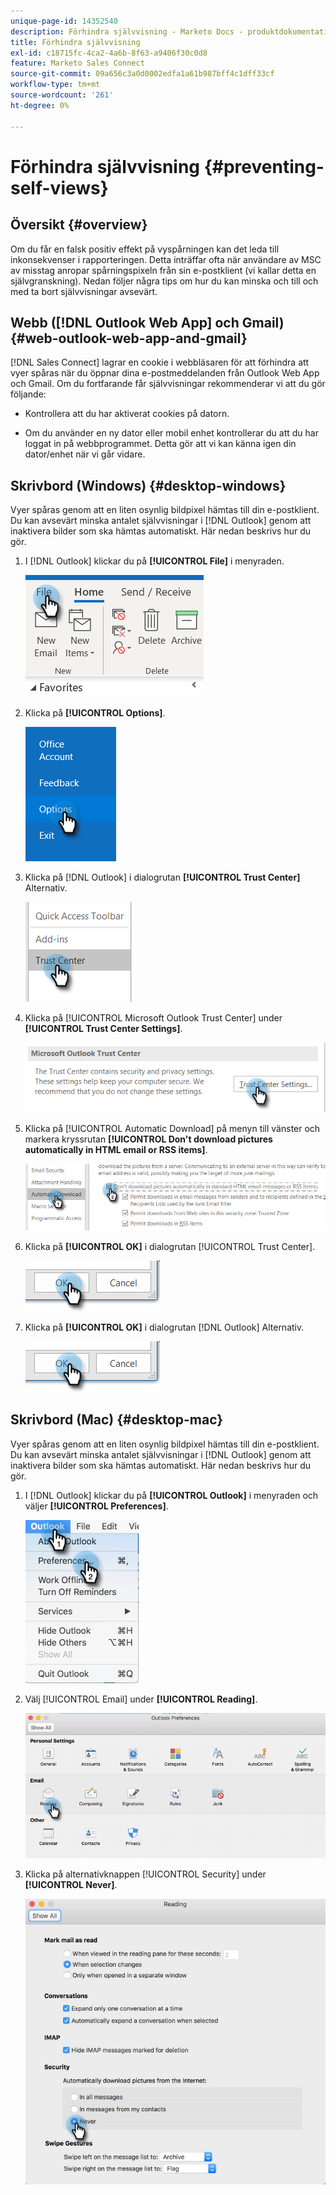 ```yaml
---
unique-page-id: 14352540
description: Förhindra självvisning - Marketo Docs - produktdokumentation
title: Förhindra självvisning
exl-id: c18715fc-4ca2-4a6b-8f63-a9406f30c0d8
feature: Marketo Sales Connect
source-git-commit: 09a656c3a0d0002edfa1a61b987bff4c1dff33cf
workflow-type: tm+mt
source-wordcount: '261'
ht-degree: 0%

---
```


# Förhindra självvisning {#preventing-self-views}

## Översikt {#overview}

Om du får en falsk positiv effekt på vyspårningen kan det leda till inkonsekvenser i rapporteringen. Detta inträffar ofta när användare av MSC av misstag anropar spårningspixeln från sin e-postklient (vi kallar detta en självgranskning). Nedan följer några tips om hur du kan minska och till och med ta bort självvisningar avsevärt.

## Webb ([!DNL Outlook Web App] och Gmail) {#web-outlook-web-app-and-gmail}

[!DNL Sales Connect] lagrar en cookie i webbläsaren för att förhindra att vyer spåras när du öppnar dina e-postmeddelanden från Outlook Web App och Gmail. Om du fortfarande får självvisningar rekommenderar vi att du gör följande:

* Kontrollera att du har aktiverat cookies på datorn.

* Om du använder en ny dator eller mobil enhet kontrollerar du att du har loggat in på webbprogrammet. Detta gör att vi kan känna igen din dator/enhet när vi går vidare.

## Skrivbord (Windows) {#desktop-windows}

Vyer spåras genom att en liten osynlig bildpixel hämtas till din e-postklient. Du kan avsevärt minska antalet självvisningar i [!DNL Outlook] genom att inaktivera bilder som ska hämtas automatiskt. Här nedan beskrivs hur du gör.

1. I [!DNL Outlook] klickar du på **[!UICONTROL File]** i menyraden.

   ![](assets/win-1.png)

1. Klicka på **[!UICONTROL Options]**.

   ![](assets/win-2.png)

1. Klicka på [!DNL Outlook] i dialogrutan **[!UICONTROL Trust Center]** Alternativ.

   ![](assets/win-3.png)

1. Klicka på [!UICONTROL Microsoft Outlook Trust Center] under **[!UICONTROL Trust Center Settings]**.

   ![](assets/win-4.png)

1. Klicka på [!UICONTROL Automatic Download] på menyn till vänster och markera kryssrutan **[!UICONTROL Don't download pictures automatically in HTML email or RSS items]**.

   ![](assets/win-5.png)

1. Klicka på **[!UICONTROL OK]** i dialogrutan [!UICONTROL Trust Center].

   ![](assets/win-6.png)

1. Klicka på **[!UICONTROL OK]** i dialogrutan [!DNL Outlook] Alternativ.

   ![](assets/win-6.png)

## Skrivbord (Mac) {#desktop-mac}

Vyer spåras genom att en liten osynlig bildpixel hämtas till din e-postklient. Du kan avsevärt minska antalet självvisningar i [!DNL Outlook] genom att inaktivera bilder som ska hämtas automatiskt. Här nedan beskrivs hur du gör.

1. I [!DNL Outlook] klickar du på **[!UICONTROL Outlook]** i menyraden och väljer **[!UICONTROL Preferences]**.

   ![](assets/mac-1.png)

1. Välj [!UICONTROL Email] under **[!UICONTROL Reading]**.

   ![](assets/mac-2.png)

1. Klicka på alternativknappen [!UICONTROL Security] under **[!UICONTROL Never]**.

   ![](assets/mac-3.png)
